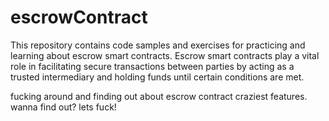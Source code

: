 # escrowContract

This repository contains code samples and exercises for practicing and learning about escrow smart contracts. Escrow smart contracts play a vital role in facilitating secure transactions between parties by acting as a trusted intermediary and holding funds until certain conditions are met.


fucking around and finding out about escrow contract craziest features. wanna find out? lets fuck!
